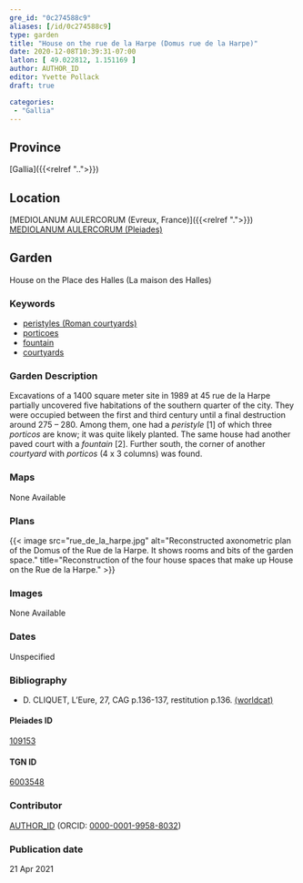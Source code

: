 ```yaml
---
gre_id: "0c274588c9"
aliases: [/id/0c274588c9]
type: garden
title: "House on the rue de la Harpe (Domus rue de la Harpe)"
date: 2020-12-08T10:39:31-07:00
latlon: [ 49.022812, 1.151169 ]
author: AUTHOR_ID
editor: Yvette Pollack
draft: true

categories:
 - "Gallia"
---
```


## Province
[Gallia]({{<relref "..">}})

## Location

[MEDIOLANUM AULERCORUM (Evreux, France)]({{<relref ".">}}) \
[MEDIOLANUM AULERCORUM (Pleiades)](https://pleiades.stoa.org/places/109153)

<!--### Location Description-->

<!-- LEAVE THIS BLANK FOR NOW -->

<!--## Sublocation-->

<!--
[AREA WITHIN LOCATION, LIKE “PALATINE HILL”](GEOREFERENCE LINK)
A sublocation is any area larger than an individual garden, but located within a location. I would always try to include a link to a controlled vocabulary here if possible. This ID may well be different from the Garden ID, e.g., Pompeii versus a Garden in one of the houses which has its own Pleiades ID.
-->

<!--### Sublocation Description-->

<!-- DESCRIPTION -->

## Garden
House on the Place des Halles (La maison des Halles)

### Keywords
- [peristyles (Roman courtyards)](http://vocab.getty.edu/page/aat/300080971)
- [porticoes](http://vocab.getty.edu/page/aat/300004145)
- [fountain](http://vocab.getty.edu/page/aat/300006179)
- [courtyards](http://vocab.getty.edu/page/aat/300004095)

### Garden Description

Excavations of a 1400 square meter site in 1989 at 45 rue de la Harpe partially uncovered five habitations of the southern quarter of the city. They were occupied between the first and third century until a final destruction around 275 – 280. Among them, one had a *peristyle* [1] of which three *porticos* are know; it was quite likely planted. The same house had another paved court with a *fountain* [2]. Further south, the corner of another *courtyard* with *porticos* (4 x 3 columns) was found.

### Maps

None Available

### Plans
{{< image src="rue_de_la_harpe.jpg" alt="Reconstructed axonometric plan of the Domus of the Rue de la Harpe. It shows rooms and bits of the garden space." title="Reconstruction of the four house spaces that make up House on the Rue de la Harpe." >}}
<!--
{{< image src="FILENAME" alt="ALT_TEXT" title="CAPTION" >}}
-->

### Images

None Available

### Dates
Unspecified

### Bibliography
- D. CLIQUET,  L’Eure,  27,  CAG p.136-137,  restitution  p.136. [(worldcat)](http://www.worldcat.org/oclc/715608474)


<!--#### Periodo ID-->

<!-- [PERIODO_ID](https://pleiades.stoa.org/places/PLEIADES_ID) -->

#### Pleiades ID

[109153](https://pleiades.stoa.org/places/109153)

#### TGN ID
[6003548](http://vocab.getty.edu/page/tgn/6003548)

### Contributor
[AUTHOR_ID](link) (ORCID: [0000-0001-9958-8032](https://orcid.org/0000-0001-9958-8032))

### Publication date

21 Apr 2021

<!--### Related articles-->

<!-- Links to other related articles. Leave blank for now -->
